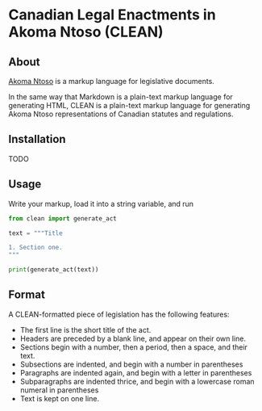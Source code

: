 # Canadian Legal Enactments in Akoma Ntoso (CLEAN)

## About

[Akoma Ntoso](http://www.akomantoso.org/) is a markup language for 
legislative documents.

In the same way that Markdown is a plain-text markup language for generating
HTML, CLEAN is a plain-text markup language for generating Akoma Ntoso
representations of Canadian statutes and regulations.

## Installation

TODO

## Usage

Write your markup, load it into a string variable, and run 

```python
from clean import generate_act

text = """Title

1. Section one.
"""

print(generate_act(text))
```

## Format

A CLEAN-formatted piece of legislation has the following features:

* The first line is the short title of the act.
* Headers are preceded by a blank line, and appear on their own line.
* Sections begin with a number, then a period, then a space, and their
  text.
* Subsections are indented, and begin with a number in parentheses
* Paragraphs are indented again, and begin with a letter in parentheses
* Subparagraphs are indented thrice, and begin with a lowercase roman numeral in parentheses
* Text is kept on one line.

